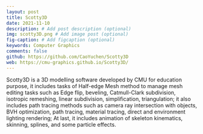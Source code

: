 ```yaml
---
layout: post
title: Scotty3D
date: 2021-11-10
description: # Add post description (optional)
img: scotty3D.png # Add image post (optional)
fig-caption: # Add figcaption (optional)
keywords: Computer Graphics
comments: false
github: https://github.com/CaoYuchen/Scotty3D
web: https://cmu-graphics.github.io/Scotty3D/
---
```



Scotty3D is a 3D modelling software developed by CMU for education purpose, it includes tasks of Half-edge Mesh method to manage mesh editing tasks such as Edge flip, beveling, Catmull-Clark subdivision, isotropic remeshing, linear subdivision, simplification, triangulation; it also includes path tracing methods such as camera ray intersection with objects, BVH optimization, path tracing, material tracing, direct and environment lighting rendering; At last, it includes animation of skeleton kinematics, skinning, splines, and some particle effects.  